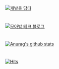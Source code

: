 [![개발을 담다](https://capsule-render.vercel.app/api?type=waving&color=auto&height=157&section=header&text=홍도산%20Tech-Blog&fontSize=50&animation=fadeIn&fontAlignY=38&desc=➡️&descAlignY=37&descAlign=77)](https://hongdosan.tistory.com/)

<h1></h1>

[![모아밤 테크 블로그](https://capsule-render.vercel.app/api?type=waving&color=auto&height=157&section=header&text=모아밤%20Tech-Blog&fontSize=50&animation=fadeIn&fontAlignY=38&desc=➡️&descAlignY=37&descAlign=77)](https://team-moabam.github.io/)

<h1></h1>

[![Anurag's github stats](https://github-readme-stats.vercel.app/api?env=PAT_1&username=HyuckJuneHong&theme=graywhite)](https://github.com/HyuckJuneHong?tab=repositories)

<h1></h1>

[![Hits](https://hits.seeyoufarm.com/api/count/incr/badge.svg?url=https%3A%2F%2Fgithub.com%2Fbombo-dev%2F&count_bg=%2379C83D&title_bg=%23555555&icon=&icon_color=%23E7E7E7&title=hits&edge_flat=false)](https://hits.seeyoufarm.com)

<!--
<p><img  src="https://github-readme-stats.vercel.app/api/top-langs?username=HyuckJuneHong&show_icons=true&locale=en&layout=compact" alt="HyuckJuneHong" /></p>

**HyuckJuneHong/HyuckJuneHong** is a ✨ _special_ ✨ repository because its `README.md` (this file) appears on your GitHub profile.

Here are some ideas to get you started:

- 🔭 I’m currently working on ...
- 🌱 I’m currently learning ...
- 👯 I’m looking to collaborate on ...
- 🤔 I’m looking for help with ...
- 💬 Ask me about ...
- 📫 How to reach me: ...
- 😄 Pronouns: ...
- ⚡ Fun fact: ...

![Anurag's GitHub stats](https://github-readme-stats.vercel.app/api?username=HyuckJuneHong)

![Anurag's GitHub stats](https://github-readme-stats.vercel.app/api?username=HyuckJuneHong&show_icons=true&theme=graywhite)
-->
